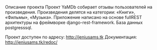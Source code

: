 Описание проекта
Проект YaMDb собирает отзывы пользователей на произведения. Произведения делятся на категории: «Книги», «Фильмы», «Музыка». Приложение написано на основе fullREST архитектуры на фреймворке django-rest-framework. База данных postgresssql.

Проект доступен по адресу: http://jeniusams.tk
Документация: http://jeniusams.tk/redoc/
